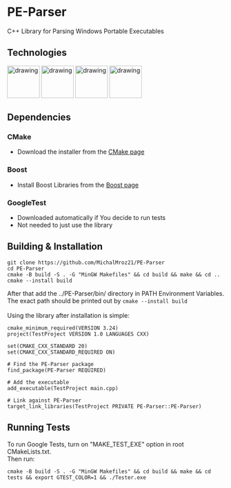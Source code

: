 # PE-Parser
C++ Library for Parsing Windows Portable Executables

## Technologies
<img src="https://github.com/MichalMroz21/Redundant-Coding-Visualization/assets/125133223/f782c426-6b9d-4d09-8623-c731b5bd1829" alt="drawing" width="75"/>
<img src="https://github.com/MichalMroz21/Redundant-Coding-Visualization/assets/125133223/64806fd9-9e9b-40fa-b43c-080922bb2279" alt="drawing" width="75"/>
<img src="https://github.com/MichalMroz21/Redundant-Coding-Visualization/assets/125133223/fc76fa58-56e3-48e7-8242-e3a295b127f7" alt="drawing" width="75"/>
<img src="https://github.com/MichalMroz21/Redundant-Coding-Visualization/assets/125133223/87cb231e-0d10-4dd5-8dd1-3b06cb9c896c" alt="drawing" width="75"/>

## Dependencies

### CMake
* Download the installer from the [CMake page](https://cmake.org/download/)

### Boost
* Install Boost Libraries from the [Boost page](https://www.boost.org/)

### GoogleTest
* Downloaded automatically if You decide to run tests
* Not needed to just use the library

## Building & Installation
```
git clone https://github.com/MichalMroz21/PE-Parser
cd PE-Parser
cmake -B build -S . -G "MinGW Makefiles" && cd build && make && cd ..
cmake --install build
```
After that add the ../PE-Parser/bin/ directory in PATH Environment Variables.<br> 
The exact path should be printed out by ```cmake --install build```<br><br>
Using the library after installation is simple:
```
cmake_minimum_required(VERSION 3.24)
project(TestProject VERSION 1.0 LANGUAGES CXX)

set(CMAKE_CXX_STANDARD 20)
set(CMAKE_CXX_STANDARD_REQUIRED ON)

# Find the PE-Parser package
find_package(PE-Parser REQUIRED)

# Add the executable
add_executable(TestProject main.cpp)

# Link against PE-Parser
target_link_libraries(TestProject PRIVATE PE-Parser::PE-Parser)
```

## Running Tests
To run Google Tests, turn on "MAKE_TEST_EXE" option in root CMakeLists.txt.<br>
Then run:
```
cmake -B build -S . -G "MinGW Makefiles" && cd build && make && cd tests && export GTEST_COLOR=1 && ./Tester.exe
```

